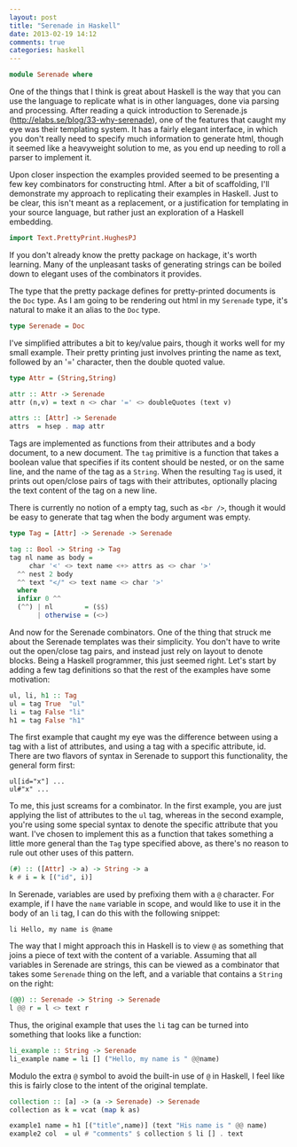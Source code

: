 ```yaml
---
layout: post
title: "Serenade in Haskell"
date: 2013-02-19 14:12
comments: true
categories: haskell
---
```


```haskell
module Serenade where
```
One of the things that I think is great about Haskell is the way that you can
use the language to replicate what is in other languages, done via parsing and
processing.  After reading a quick introduction to Serenade.js
(http://elabs.se/blog/33-why-serenade), one of the features that caught my eye
was their templating system.  It has a fairly elegant interface, in which you
don't really need to specify much information to generate html, though it seemed
like a heavyweight solution to me, as you end up needing to roll a parser to
implement it.

Upon closer inspection the examples provided seemed to be presenting a few key
combinators for constructing html.  After a bit of scaffolding, I'll demonstrate
my approach to replicating their examples in Haskell.  Just to be clear, this
isn't meant as a replacement, or a justification for templating in your source
language, but rather just an exploration of a Haskell embedding.

```haskell
import Text.PrettyPrint.HughesPJ
```

If you don't already know the pretty package on hackage, it's worth learning.
Many of the unpleasant tasks of generating strings can be boiled down to elegant
uses of the combinators it provides.

The type that the pretty package defines for pretty-printed documents is the
`Doc` type.  As I am going to be rendering out html in my `Serenade` type, it's
natural to make it an alias to the `Doc` type.

```haskell
type Serenade = Doc
```

I've simplified attributes a bit to key/value pairs, though it works well for my
small example.  Their pretty printing just involves printing the name as text,
followed by an '=' character, then the double quoted value.

```haskell
type Attr = (String,String)

attr :: Attr -> Serenade
attr (n,v) = text n <> char '=' <> doubleQuotes (text v)

attrs :: [Attr] -> Serenade
attrs  = hsep . map attr
```

Tags are implemented as functions from their attributes and a body document, to
a new document.  The `tag` primitive is a function that takes a boolean value
that specifies if its content should be nested, or on the same line, and the
name of the tag as a `String`.  When the resulting `Tag` is used, it prints out
open/close pairs of tags with their attributes, optionally placing the text
content of the tag on a new line.

There is currently no notion of a empty tag, such as `<br />`, though it would
be easy to generate that tag when the body argument was empty.

```haskell
type Tag = [Attr] -> Serenade -> Serenade

tag :: Bool -> String -> Tag
tag nl name as body =
     char '<' <> text name <+> attrs as <> char '>'
  ^^ nest 2 body
  ^^ text "</" <> text name <> char '>'
  where
  infixr 0 ^^
  (^^) | nl        = ($$)
       | otherwise = (<>)

```

And now for the Serenade combinators.  One of the thing that struck me about the
Serenade templates was their simplicity.  You don't have to write out the
open/close tag pairs, and instead just rely on layout to denote blocks.  Being a
Haskell programmer, this just seemed right.  Let's start by adding a few tag
definitions so that the rest of the examples have some motivation:

```haskell
ul, li, h1 :: Tag
ul = tag True  "ul"
li = tag False "li"
h1 = tag False "h1"
```

The first example that caught my eye was the difference between using a tag with
a list of attributes, and using a tag with a specific attribute, id.  There are
two flavors of syntax in Serenade to support this functionality, the general
form first:

```
ul[id="x"] ...
ul#"x" ...
```

To me, this just screams for a combinator.  In the first example, you are just
applying the list of attributes to the `ul` tag, whereas in the second example,
you're using some special syntax to denote the specific attribute that you want.
I've chosen to implement this as a function that takes something a little more
general than the `Tag` type specified above, as there's no reason to rule out
other uses of this pattern.

```haskell
(#) :: ([Attr] -> a) -> String -> a
k # i = k [("id", i)]
```

In Serenade, variables are used by prefixing them with a `@` character.  For
example, if I have the `name` variable in scope, and would like to use it in the
body of an `li` tag, I can do this with the following snippet:

```
li Hello, my name is @name
```

The way that I might approach this in Haskell is to view `@` as something that
joins a piece of text with the content of a variable.  Assuming that all
variables in Serenade are strings, this can be viewed as a combinator that takes
some `Serenade` thing on the left, and a variable that contains a `String` on
the right:

```haskell
(@@) :: Serenade -> String -> Serenade
l @@ r = l <> text r
```

Thus, the original example that uses the `li` tag can be turned into something
that looks like a function:

```haskell
li_example :: String -> Serenade
li_example name = li [] ("Hello, my name is " @@name)
```

Modulo the extra `@` symbol to avoid the built-in use of `@` in Haskell, I feel
like this is fairly close to the intent of the original template.

```haskell
collection :: [a] -> (a -> Serenade) -> Serenade
collection as k = vcat (map k as)
```

```haskell
example1 name = h1 [("title",name)] (text "His name is " @@ name)
example2 col  = ul # "comments" $ collection $ li [] . text
```
